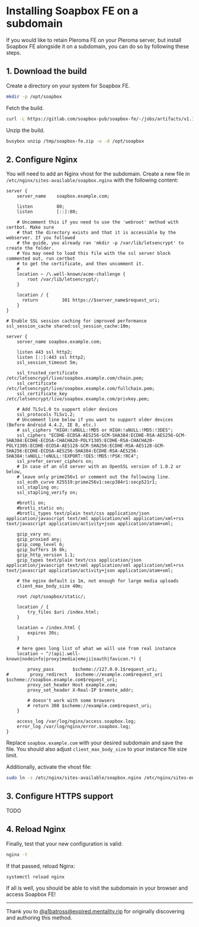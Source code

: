 # Installing Soapbox FE on a subdomain

If you would like to retain Pleroma FE on your Pleroma server, but install Soapbox FE alongside it on a subdomain, you can do so by following these steps.

## 1. Download the build

Create a directory on your system for Soapbox FE.

```sh
mkdir -p /opt/soapbox
```

Fetch the build.

```sh
curl -L https://gitlab.com/soapbox-pub/soapbox-fe/-/jobs/artifacts/v1.1.0/download?job=build-production -o /tmp/soapbox-fe.zip
```

Unzip the build.

```sh
busybox unzip /tmp/soapbox-fe.zip -o -d /opt/soapbox
```

## 2. Configure Nginx

You will need to add an Nginx vhost for the subdomain.
Create a new file in `/etc/nginx/sites-available/soapbox.nginx` with the following content:

```nginx
server {
    server_name    soapbox.example.com;

    listen         80;
    listen         [::]:80;

    # Uncomment this if you need to use the 'webroot' method with certbot. Make sure
    # that the directory exists and that it is accessible by the webserver. If you followed
    # the guide, you already ran 'mkdir -p /var/lib/letsencrypt' to create the folder.
    # You may need to load this file with the ssl server block commented out, run certbot
    # to get the certificate, and then uncomment it.
    #
    location ~ /\.well-known/acme-challenge {
        root /var/lib/letsencrypt/;
    }

    location / {
      return         301 https://$server_name$request_uri;
    }
}

# Enable SSL session caching for improved performance
ssl_session_cache shared:ssl_session_cache:10m;

server {
    server_name soapbox.example.com;

    listen 443 ssl http2;
    listen [::]:443 ssl http2;
    ssl_session_timeout 5m;

    ssl_trusted_certificate   /etc/letsencrypt/live/soapbox.example.com/chain.pem;
    ssl_certificate           /etc/letsencrypt/live/soapbox.example.com/fullchain.pem;
    ssl_certificate_key       /etc/letsencrypt/live/soapbox.example.com/privkey.pem;

    # Add TLSv1.0 to support older devices
    ssl_protocols TLSv1.2;
    # Uncomment line below if you want to support older devices (Before Android 4.4.2, IE 8, etc.)
    # ssl_ciphers "HIGH:!aNULL:!MD5 or HIGH:!aNULL:!MD5:!3DES";
    ssl_ciphers "ECDHE-ECDSA-AES256-GCM-SHA384:ECDHE-RSA-AES256-GCM-SHA384:ECDHE-ECDSA-CHACHA20-POLY1305:ECDHE-RSA-CHACHA20-POLY1305:ECDHE-ECDSA-AES128-GCM-SHA256:ECDHE-RSA-AES128-GCM-SHA256:ECDHE-ECDSA-AES256-SHA384:ECDHE-RSA-AES256-SHA384:!aNULL:!eNULL:!EXPORT:!DES:!MD5:!PSK:!RC4";
    ssl_prefer_server_ciphers on;
    # In case of an old server with an OpenSSL version of 1.0.2 or below,
    # leave only prime256v1 or comment out the following line.
    ssl_ecdh_curve X25519:prime256v1:secp384r1:secp521r1;
    ssl_stapling on;
    ssl_stapling_verify on;

    #brotli on;
    #brotli_static on;
    #brotli_types text/plain text/css application/json application/javascript text/xml application/xml application/xml+rss text/javascript application/activity+json application/atom+xml;

    gzip_vary on;
    gzip_proxied any;
    gzip_comp_level 6;
    gzip_buffers 16 8k;
    gzip_http_version 1.1;
    gzip_types text/plain text/css application/json application/javascript text/xml application/xml application/xml+rss text/javascript application/activity+json application/atom+xml;

    # the nginx default is 1m, not enough for large media uploads
    client_max_body_size 40m;

    root /opt/soapbox/static/;

    location / {
        try_files $uri /index.html;
    }

    location = /index.html {
        expires 30s;
    }

    # here goes long list of what we will use from real instance
    location ~ ^/(api|.well-known|nodeinfo|proxy|media|emoji|oauth|favicon.*) {

        proxy_pass       $scheme://127.0.0.1$request_uri;
#        proxy_redirect   $scheme://example.com$request_uri $scheme://soapbox.example.com$request_uri;
        proxy_set_header Host example.com;
        proxy_set_header X-Real-IP $remote_addr;

        # doesn't work with some browsers
        # return 308 $scheme://example.com$request_uri;
    }

    access_log /var/log/nginx/access.soapbox.log;
    error_log /var/log/nginx/error.soapbox.log;
}
```

Replace `soapbox.example.com` with your desired subdomain and save the file.
You should also adjust `client_max_body_size` to your instance file size limit.

Additionally, activate the vhost file:

```sh
sudo ln -s /etc/nginx/sites-available/soapbox.nginx /etc/nginx/sites-enabled/soapbox.nginx
```

## 3. Configure HTTPS support

TODO

## 4. Reload Nginx

Finally, test that your new configuration is valid:

```sh
nginx -t
```

If that passed, reload Nginx:

```sh
systemctl reload nginx
```

If all is well, you should be able to visit the subdomain in your browser and access Soapbox FE!

---

Thank you to [@a1batross@expired.mentality.rip](https://expired.mentality.rip/users/a1batross) for originally discovering and authoring this method.
